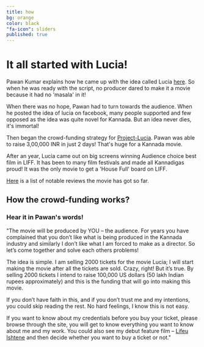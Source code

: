 ```yaml
---
title: how
bg: orange
color: black
"fa-icon": sliders
published: true
---
```


# **It all started with Lucia!**

Pawan Kumar explains how he came up with the idea called Lucia [here](http://www.hometalkies.com/lucia/2011/12/the-idea-called-lucia/). So when he was ready with the script, no producer dared to make it a movie because it had no 'masala' in it! 

When there was no hope, Pawan had to turn towards the audience. When he posted the idea of lucia on facebook, many people supported and few opposed as the idea was quite novel for Kannada. But an idea never dies, it's immortal!

Then began the crowd-funding strategy for [Project-Lucia](http://pawantheactor.com/?page_id=1653). Pawan was able to raise 3,00,000 INR in just 2 days! That's huge for a Kannada movie.

After an year, Lucia came out on big screens winning Audience choice best film in LIFF. It has been to many film festivals and made all Kannadigas proud! It was the only movie to get a 'House Full' board on LIFF.

[Here](http://www.hometalkies.com/lucia/reviews/) is a list of notable reviews the movie has got so far.

## **How the crowd-funding works?**

### Hear it in Pawan's words!

"The movie will be produced by YOU – the audience. For years you have complained that you don’t like what is being produced in the Kannada industry and similarly I don’t like what I am forced to make as a director. So let’s come together and solve each others problems!

The idea is simple. I am selling 2000 tickets for the movie Lucia; I will start making the movie after all the tickets are sold. Crazy, right! But it’s true. By selling 2000 tickets I intend to raise 100,000 US dollars (50 lakh Indian rupees approximately) and this is the funding that will go into making this movie.

If you don’t have faith in this, and if you don’t trust me and my intentions, you could skip reading the rest. No hard feelings, I know this is not easy.

If you want to know about my credentials before you buy your ticket, please browse through the site, you will get to know everything you want to know about me and my work. You could also see my debut feature film – [Lifeu Ishtene](http://muvi.es/w714/312452) and then decide whether you want to buy a ticket or not."
